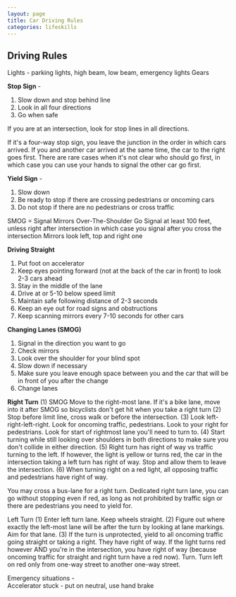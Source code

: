 ```yaml
---
layout: page
title: Car Driving Rules
categories: lifeskills
---
```


## Driving Rules  
  
Lights - parking lights, high beam, low beam, emergency lights
Gears

**Stop Sign** -
1. Slow down and stop behind line
2. Look in all four directions
3. Go when safe

If you are at an intersection, look for stop lines in all directions. 

If it's a four-way stop sign, you leave the junction in the order in which cars arrived. If you and another car arrived at the same time, the car to the right goes first. There are rare cases when it's not clear who should go first, in which case you can use your hands to signal the other car go first.

**Yield Sign** - 
1. Slow down
2. Be ready to stop if there are crossing pedestrians or oncoming cars
3. Do not stop if there are no pedestrians or cross traffic

SMOG = Signal Mirrors Over-The-Shoulder Go
Signal at least 100 feet, unless right after intersection in which case you signal after you cross the intersection
Mirrors look left, top and right one

**Driving Straight**  
1. Put foot on accelerator  
2. Keep eyes pointing forward (not at the back of the car in front) to look 2-3 cars ahead  
3. Stay in the middle of the lane  
4. Drive at or 5-10 below speed limit  
5. Maintain safe following distance of 2-3 seconds  
6. Keep an eye out for road signs and obstructions  
7. Keep scanning mirrors every 7-10 seconds for other cars  
  
**Changing Lanes (SMOG)**
1. Signal in the direction you want to go
2. Check mirrors
3. Look over the shoulder for your blind spot
4. Slow down if necessary
5. Make sure you leave enough space between you and the car that will be in front of you after the change
6. Change lanes

**Right Turn**
(1) SMOG Move to the right-most lane. If it's a bike lane, move into it after SMOG so bicyclists don't get hit when you take a right turn
(2) Stop before limit line, cross walk or before the intersection.
(3) Look left-right-left-right. Look for oncoming traffic, pedestrians. Look to your right for pedestrians. Look for start of rightmost lane you'll need to turn to.
(4) Start turning while still looking over shoulders in both directions to make sure you don't collide in either direction.
(5) Right turn has right of way vs traffic turning to the left. If however, the light is yellow or turns red, the car in the intersection taking a left turn has right of way. Stop and allow them to leave the intersection.
(6) When turning right on a red light, all opposing traffic and pedestrians have right of way.

You may cross a bus-lane for a right turn.
Dedicated right turn lane, you can go without stopping even if red, as long as not prohibited by traffic sign or there are pedestrians you need to yield for.


Left Turn
(1) Enter left turn lane. Keep wheels straight.
(2) Figure out where exactly the left-most lane will be after the turn by looking at lane markings. Aim for that lane.
(3) If the turn is unprotected, yield to all oncoming traffic going straight or taking a right. They have right of way. If the light turns red however AND you're in the intersection, you have right of way (because oncoming traffic for straight and right turn have a red now). Turn.
Turn left on red only from one-way street to another one-way street.


Emergency situations -  
Accelerator stuck - put on neutral, use hand brake
